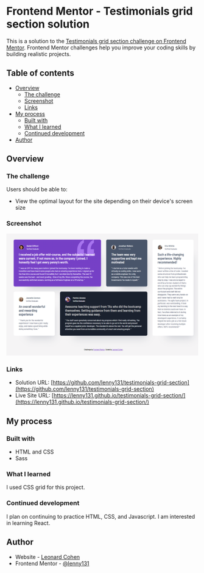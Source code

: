# Frontend Mentor - Testimonials grid section solution

This is a solution to the [Testimonials grid section challenge on Frontend Mentor](https://www.frontendmentor.io/challenges/testimonials-grid-section-Nnw6J7Un7). Frontend Mentor challenges help you improve your coding skills by building realistic projects. 

## Table of contents

- [Overview](#overview)
  - [The challenge](#the-challenge)
  - [Screenshot](#screenshot)
  - [Links](#links)
- [My process](#my-process)
  - [Built with](#built-with)
  - [What I learned](#what-i-learned)
  - [Continued development](#continued-development)
- [Author](#author)

## Overview

### The challenge

Users should be able to:

- View the optimal layout for the site depending on their device's screen size

### Screenshot

![](./screenshot.png)

### Links

- Solution URL: [https://github.com/lenny131/testimonials-grid-section](https://github.com/lenny131/testimonials-grid-section)
- Live Site URL: [https://lenny131.github.io/testimonials-grid-section/](https://lenny131.github.io/testimonials-grid-section/)

## My process

### Built with

- HTML and CSS
- Sass

### What I learned

I used CSS grid for this project.

### Continued development

I plan on continuing to practice HTML, CSS, and Javascript. I am interested in learning React.

## Author

- Website - [Leonard Cohen](https://leonardmcohen.com)
- Frontend Mentor - [@lenny131](https://www.frontendmentor.io/profile/lenny131)
